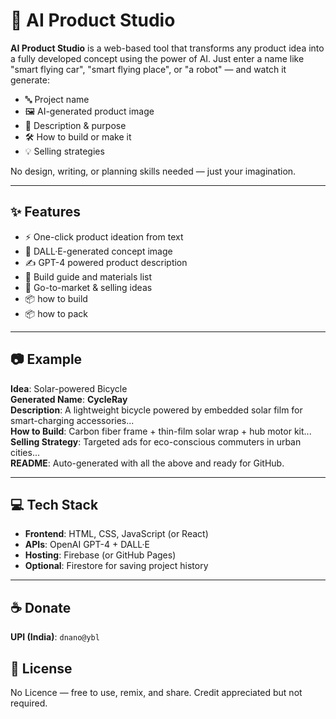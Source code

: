 # 🤖 AI Product Studio

**AI Product Studio** is a web-based tool that transforms any product idea into a fully developed concept using the power of AI. Just enter a name like "smart flying car", "smart flying place", or "a robot" — and watch it generate:

- 🔤 Project name
- 🖼️ AI-generated product image
- 📝 Description & purpose
- 🛠️ How to build or make it
- 💡 Selling strategies

No design, writing, or planning skills needed — just your imagination.

---

## ✨ Features

- ⚡ One-click product ideation from text
- 🎨 DALL·E-generated concept image
- ✍️ GPT-4 powered product description
- 🧱 Build guide and materials list
- 🛒 Go-to-market & selling ideas
- 📦 how to build
- 📦 how to pack

---

## 📷 Example

**Idea**: Solar-powered Bicycle  
**Generated Name**: **CycleRay**  
**Description**: A lightweight bicycle powered by embedded solar film for smart-charging accessories...  
**How to Build**: Carbon fiber frame + thin-film solar wrap + hub motor kit...  
**Selling Strategy**: Targeted ads for eco-conscious commuters in urban cities...  
**README**: Auto-generated with all the above and ready for GitHub.

---

## 💻 Tech Stack

- **Frontend**: HTML, CSS, JavaScript (or React)
- **APIs**: OpenAI GPT-4 + DALL·E
- **Hosting**: Firebase (or GitHub Pages)
- **Optional**: Firestore for saving project history

---

## ☕ Donate

**UPI (India)**: `dnano@ybl`

## 📝 License

No Licence — free to use, remix, and share. Credit appreciated but not required.